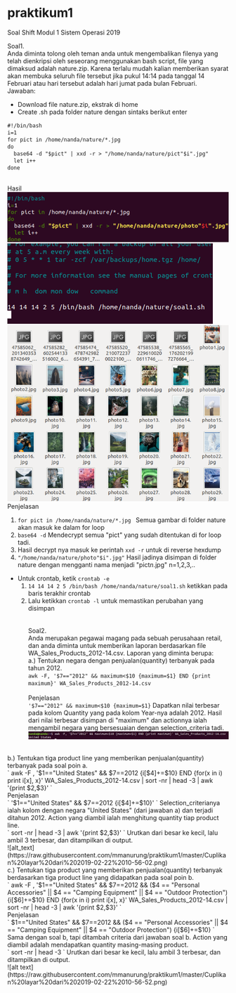 # praktikum1
Soal Shift Modul 1 Sistem Operasi 2019

Soal1.</br>
Anda diminta tolong oleh teman anda untuk mengembalikan filenya yang telah dienkripsi oleh seseorang menggunakan bash script, file yang dimaksud adalah nature.zip. Karena terlalu mudah kalian memberikan syarat akan membuka seluruh file tersebut jika pukul 14:14 pada tanggal 14 Februari atau hari tersebut adalah hari jumat pada bulan Februari.</br>
Jawaban:</br>
* Download file nature.zip, ekstrak di home
* Create <file>.sh pada folder nature dengan sintaks berikut enter  
```
#!/bin/bash
i=1
for pict in /home/nanda/nature/*.jpg
do
  base64 -d "$pict" | xxd -r > "/home/nanda/nature/pict"$i".jpg"
  let i++
done
```
 </br>Hasil</br>
![alt text](https://raw.githubusercontent.com/mmanurung/praktikum1/master/Cuplikan%20layar%20dari%202019-02-22%2011-05-33.png)
![alt text](https://raw.githubusercontent.com/mmanurung/praktikum1/master/Cuplikan%20layar%20dari%202019-02-22%2010-43-34.png)
![alt text](https://raw.githubusercontent.com/mmanurung/praktikum1/master/Cuplikan%20layar%20dari%202019-02-22%2011-02-25.png)
</br>
Penjelasan</br>
  1. `for pict in /home/nanda/nature/*.jpg ` Semua gambar di folder nature akan masuk ke dalam for loop
  2. `base64 -d` Mendecrypt semua "pict" yang sudah ditentukan di for loop tadi.
  3. Hasil decrypt nya masuk ke perintah `xxd -r` untuk di reverse hexdump
  4. `"/home/nanda/nature/photo"$i".jpg"` Hasil jadinya disimpan di folder nature dengan mengganti nama menjadi "pict<i>n</i>.jpg" n=1,2,3,..  
* Untuk crontab, ketik `crontab -e`  
  1. `14 14 14 2 5 /bin/bash /home/nanda/nature/soal1.sh` ketikkan pada baris terakhir crontab
  2. Lalu ketikkan `crontab -l` untuk memastikan perubahan yang disimpan
  </br></br></br>
Soal2.</br>
Anda merupakan pegawai magang pada sebuah perusahaan retail, dan anda diminta untuk memberikan laporan berdasarkan file WA_Sales_Products_2012-14.csv. Laporan yang diminta berupa:</br>
a.) Tentukan negara dengan penjualan(quantity) terbanyak pada tahun 2012.</br>
``
awk -F, '$7=="2012" && maximum<$10 {maximum=$1} END {print maximum}' WA_Sales_Products_2012-14.csv
``</br>
</br>Penjelasan</br>
`
'$7=="2012" && maximum<$10 {maximum=$1}
`
Dapatkan nilai terbesar pada kolom Quantity yang pada kolom Year-nya adalah 2012. Hasil dari nilai terbesar disimpan di "maximum" dan actionnya ialah mengambil negara yang bersesuaian dengan selection_criteria tadi.</br>
![alt text](https://raw.githubusercontent.com/mmanurung/praktikum1/master/Cuplikan%20layar%20dari%202019-02-22%2010-55-25.png)
</br>
b.) Tentukan tiga product line yang memberikan penjualan(quantity) terbanyak pada soal poin a.</br>
`
awk -F , '$1=="United States" && $7==2012 {i[$4]+=$10} END {for(x in i) print i[x], x}' WA_Sales_Products_2012-14.csv | sort -nr  | head -3 | awk '{print $2,$3}'
`
</br>Penjelasan</br>
`
'$1=="United States" && $7==2012 {i[$4]+=$10}'
`
Selection_criterianya ialah kolom dengan negara "United States" (dari jawaban a) dan terjadi ditahun 2012. Action yang diambil ialah menghitung quantity tiap product line.</br>
` sort -nr  | head -3 | awk '{print $2,$3}' ` Urutkan dari besar ke kecil, lalu ambil 3 terbesar, dan ditampilkan di output.</br>
![alt_text](https://raw.githubusercontent.com/mmanurung/praktikum1/master/Cuplikan%20layar%20dari%202019-02-22%2010-56-02.png)
</br>
c.) Tentukan tiga product yang memberikan penjualan(quantity) terbanyak berdasarkan tiga product line yang didapatkan pada soal poin b.</br>
`
awk -F , '$1=="United States" && $7==2012 && ($4 == "Personal Accessories" || $4 == "Camping Equipment" || $4 == "Outdoor Protection") {i[$6]+=$10} END  {for(x in i) print i[x], x}' WA_Sales_Products_2012-14.csv | sort -nr  | head -3 | awk '{print $2,$3}'
`
</br>Penjelasan</br>
`
$1=="United States" && $7==2012 && ($4 == "Personal Accessories" || $4 == "Camping Equipment" || $4 == "Outdoor Protection") {i[$6]+=$10}
`
Sama dengan soal b, tapi ditambah criteria dari jawaban soal b. Action yang diambil adalah mendapatkan quantity masing-masing product.</br>
`
sort -nr  | head -3
`
Urutkan dari besar ke kecil, lalu ambil 3 terbesar, dan ditampilkan di output.</br>
![alt text](https://raw.githubusercontent.com/mmanurung/praktikum1/master/Cuplikan%20layar%20dari%202019-02-22%2010-56-52.png)
</br>
